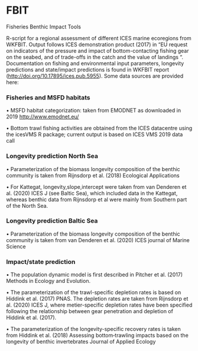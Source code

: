 # FBIT
Fisheries Benthic Impact Tools


R-script for a regional assessment of different ICES marine ecoregions from WKFBIT. Output follows ICES demonstration product (2017) in “EU request on indicators of the pressure and impact of bottom-contacting fishing gear on the seabed, and of trade-offs in the catch and the value of landings “. Documentation on fishing and environmental input parameters, longevity predictions and state/impact predictions is found in WKFBIT report (http://doi.org/10.17895/ices.pub.5955). Some data sources are provided here:

### Fisheries and MSFD habitats
•	MSFD habitat categorization: taken from EMODNET as downloaded in 2019 http://www.emodnet.eu/

•	Bottom trawl fishing activities are obtained from the ICES datacentre using the icesVMS R package; current output is based on ICES VMS 2019 data call  

### Longevity prediction North Sea
•	Parameterization of the biomass longevity composition of the benthic community is taken from Rijnsdorp et al. (2018) Ecological Applications 

•	For Kattegat, longevity,slope,intercept were taken from van Denderen et al. (2020) ICES J (see Baltic Sea), which included data in the Kattegat, whereas benthic data from Rijnsdorp et al were mainly from Southern part of the North Sea.

### Longevity prediction Baltic Sea
•	Parameterization of the biomass longevity composition of the benthic community is taken from van Denderen et al. (2020) ICES journal of Marine Science

### Impact/state prediction
•	The population dynamic model is first described in Pitcher et al. (2017) Methods in Ecology and Evolution.

•	The parameterization of the trawl-specific depletion rates is based on Hiddink et al. (2017) PNAS. The depletion rates are taken from Rijnsdorp et al. (2020) ICES J, where metier-specific depletion rates have been specified following the relationship between gear penetration and depletion of Hiddink et al. (2017).

•	The parameterization of the longevity-specific recovery rates is taken from Hiddink et al. (2018) Assessing bottom‐trawling impacts based on the longevity of benthic invertebrates Journal of Applied Ecology 


